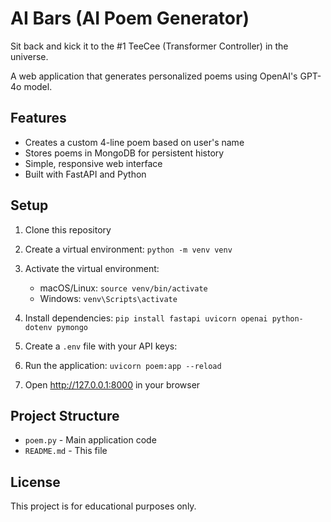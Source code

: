 # AI Bars (AI Poem Generator)

Sit back and kick it to the #1 TeeCee (Transformer Controller) in the universe.

A web application that generates personalized poems using OpenAI's GPT-4o model.

## Features

- Creates a custom 4-line poem based on user's name
- Stores poems in MongoDB for persistent history
- Simple, responsive web interface
- Built with FastAPI and Python

## Setup

1. Clone this repository
2. Create a virtual environment: `python -m venv venv`
3. Activate the virtual environment:
   - macOS/Linux: `source venv/bin/activate`
   - Windows: `venv\Scripts\activate`
4. Install dependencies: `pip install fastapi uvicorn openai python-dotenv pymongo`
5. Create a `.env` file with your API keys:

6. Run the application: `uvicorn poem:app --reload`
7. Open http://127.0.0.1:8000 in your browser

## Project Structure

- `poem.py` - Main application code
- `README.md` - This file

## License

This project is for educational purposes only.
